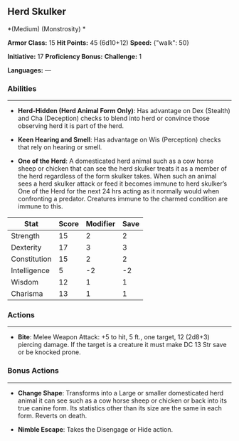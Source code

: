 ## Herd Skulker
*(Medium) (Monstrosity) *

**Armor Class:** 15
**Hit Points:** 45 (6d10+12)
**Speed:** {"walk": 50}

**Initiative:** 17
**Proficiency Bonus:**
**Challenge:** 1

**Languages:** —

### Abilities
 --- 
- **Herd-Hidden (Herd Animal Form Only)**: Has advantage on Dex (Stealth) and Cha (Deception) checks to blend into herd or convince those observing herd it is part of the herd.

- **Keen Hearing and Smell**: Has advantage on Wis (Perception) checks that rely on hearing or smell.

- **One of the Herd**: A domesticated herd animal such as a cow horse sheep or chicken that can see the herd skulker treats it as a member of the herd regardless of the form skulker takes. When such an animal sees a herd skulker attack or feed it becomes immune to herd skulker’s One of the Herd for the next 24 hrs acting as it normally would when confronting a predator. Creatures immune to the charmed condition are immune to this.



| Stat | Score | Modifier | Save |
| ---- | ---- | ---- | ---- |
| Strength | 15 | 2 | 2 |
| Dexterity | 17 | 3 | 3 |
| Constitution | 15 | 2 | 2 |
| Intelligence | 5 | -2 | -2 |
| Wisdom | 12 | 1 | 1 |
| Charisma | 13 | 1 | 1 |

### Actions
 --- 
- **Bite**: Melee Weapon Attack: +5 to hit, 5 ft., one target, 12 (2d8+3) piercing damage. If the target is a creature it must make DC 13 Str save or be knocked prone.

### Bonus Actions
 --- 
- **Change Shape**: Transforms into a Large or smaller domesticated herd animal it can see such as a cow horse sheep or chicken or back into its true canine form. Its statistics other than its size are the same in each form. Reverts on death.

- **Nimble Escape**: Takes the Disengage or Hide action.

